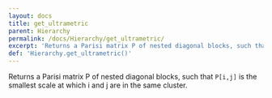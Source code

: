 ```yaml
---
layout: docs
title: get_ultrametric
parent: Hierarchy
permalink: /docs/Hierarchy/get_ultrametric/
excerpt: 'Returns a Parisi matrix P of nested diagonal blocks, such that P[i,j] is the smallest scale at which i and j are in the same cluster.'
def: 'Hierarchy.get_ultrametric()'
---
```

Returns a Parisi matrix P of nested diagonal blocks, such that `P[i,j]` is the smallest scale at which i and j are in the same cluster.